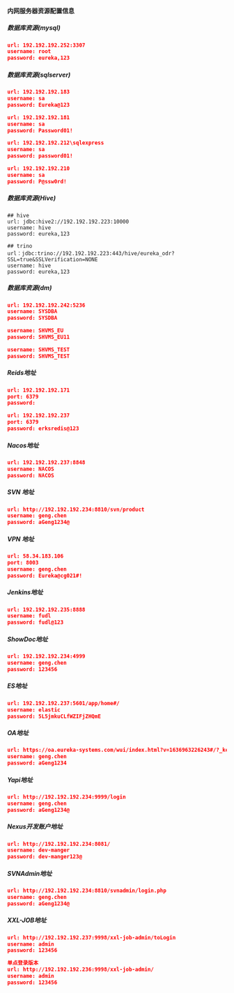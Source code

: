 #### 内网服务器资源配置信息

##### 数据库资源(mysql)

```json
url: 192.192.192.252:3307
username: root
password: eureka,123
```

##### 数据库资源(sqlserver)

```json
url: 192.192.192.183
username: sa
password: Eureka@123

url: 192.192.192.181
username: sa
password: Password01!

url: 192.192.192.212\sqlexpress
username: sa
password: password01!

url: 192.192.192.210
username: sa
password: P@ssw0rd!
```

##### 数据库资源(Hive)

```shell
## hive
url: jdbc:hive2://192.192.192.223:10000
username: hive
password: eureka,123

## trino
url：jdbc:trino://192.192.192.223:443/hive/eureka_odr?SSL=true&SSLVerification=NONE
username: hive
password: eureka,123

```

##### 数据库资源(dm)

```json
url: 192.192.192.242:5236
username: SYSDBA
password: SYSDBA

username: SHVMS_EU
password: SHVMS_EU11

username: SHVMS_TEST
password: SHVMS_TEST
```

##### Reids地址

```json
url: 192.192.192.171
port: 6379
password:

url: 192.192.192.237
port: 6379
password: erksredis@123
```

##### Nacos地址

```json
url: 192.192.192.237:8848
username: NACOS
password: NACOS
```

##### SVN 地址

```json
url: http://192.192.192.234:8810/svn/product
username: geng.chen
password: aGeng1234@
```

##### VPN 地址

```json
url: 58.34.183.106
port: 8003
username: geng.chen
password: Eureka@cg021#!
```

##### Jenkins地址

```json
url: 192.192.192.235:8888
username: fudl
password: fudl@123
```

##### ShowDoc地址

```json
url: 192.192.192.234:4999
username: geng.chen
password: 123456
```

##### ES地址

```json
url: 192.192.192.237:5601/app/home#/
username: elastic
password: 5L5jmkuCLfWZIFjZHQmE
```

##### OA地址

```json
url: https://oa.eureka-systems.com/wui/index.html?v=1636963226243#/?_key=xxgzgd
username: geng.chen
password: aGeng1234
```

##### Yapi地址

```json
url: http://192.192.192.234:9999/login
username: geng.chen
password: aGeng1234@
```

##### Nexus开发账户地址

```json
url: http://192.192.192.234:8081/
username: dev-manger
password: dev-manger123@
```

##### SVNAdmin地址

```json
url: http://192.192.192.234:8810/svnadmin/login.php
username: geng.chen
password: aGeng1234@
```

##### XXL-JOB地址

```json
url: http://192.192.192.237:9998/xxl-job-admin/toLogin
username: admin
password: 123456

单点登录版本
url: http://192.192.192.236:9998/xxl-job-admin/
username: admin
password: 123456
```

